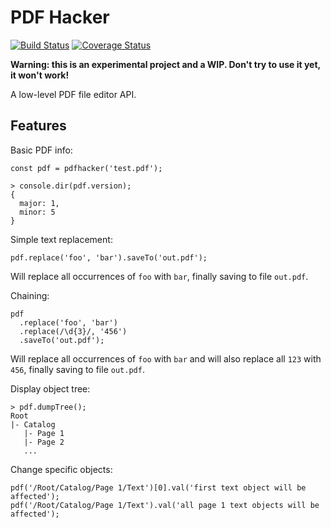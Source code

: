 PDF Hacker
==========

[![Build Status](https://img.shields.io/travis/luciopaiva/pdfhacker/master.svg?style=flat)](https://travis-ci.org/luciopaiva/pdfhacker)
[![Coverage Status](https://img.shields.io/coveralls/luciopaiva/pdfhacker/master.svg?style=flat)](https://coveralls.io/r/luciopaiva/pdfhacker)

**Warning: this is an experimental project and a WIP. Don't try to use it yet, it won't work!**

A low-level PDF file editor API.

## Features

Basic PDF info:

    const pdf = pdfhacker('test.pdf');
       
    > console.dir(pdf.version);
    {
      major: 1,
      minor: 5
    }

Simple text replacement:

    pdf.replace('foo', 'bar').saveTo('out.pdf');

Will replace all occurrences of ``foo`` with ``bar``, finally saving to file ``out.pdf``.

Chaining:

    pdf
      .replace('foo', 'bar')
      .replace(/\d{3}/, '456')
      .saveTo('out.pdf');

Will replace all occurrences of ``foo`` with ``bar`` and will also replace all ``123`` with ``456``, finally saving to file ``out.pdf``.

Display object tree:

    > pdf.dumpTree();
    Root
    |- Catalog
       |- Page 1
       |- Page 2
       ...

Change specific objects:

    pdf('/Root/Catalog/Page 1/Text')[0].val('first text object will be affected');
    pdf('/Root/Catalog/Page 1/Text').val('all page 1 text objects will be affected');
